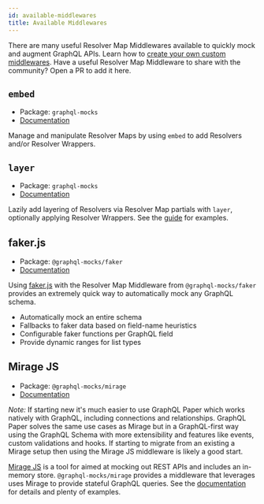 ```yaml
---
id: available-middlewares
title: Available Middlewares
---
```


There are many useful Resolver Map Middlewares available to quickly mock and augment GraphQL APIs. Learn how to [create your own custom middlewares](/docs/resolver-map/creating-middlewares). Have a useful Resolver Map Middleware to share with the community? Open a PR to add it here.

## `embed`
* Package: `graphql-mocks`
* [Documentation](/docs/resolver-map/managing-resolvers#using-embed)

Manage and manipulate Resolver Maps by using `embed` to add Resolvers and/or Resolver Wrappers.

## `layer`
* Package: `graphql-mocks`
* [Documentation](/docs/resolver-map/managing-resolvers#using-layer)

Lazily add layering of Resolvers via Resolver Map partials with `layer`, optionally applying Resolver Wrappers. See the [guide](/docs/resolver-map/managing-resolvers#using-layer) for examples.

## faker.js
* Package: `@graphql-mocks/faker`
* [Documentation](/docs/guides/faker)

Using [faker.js](https://github.com/marak/Faker.js/) with the Resolver Map Middleware from `@graphql-mocks/faker` provides an extremely quick way to automatically mock any GraphQL schema.

* Automatically mock an entire schema
* Fallbacks to faker data based on field-name heuristics
* Configurable faker functions per GraphQL field
* Provide dynamic ranges for list types

## Mirage JS
* Package: `@graphql-mocks/mirage`
* [Documentation](/docs/guides/mirage-js)

*Note:* If starting new it's much easier to use GraphQL Paper which works natively with GraphQL, including connections and relationships. GraphQL Paper solves the same use cases as Mirage but in a GraphQL-first way using the GraphQL Schema with more extensibility and features like events, custom validations and hooks. If starting to migrate from an existing a Mirage setup then using the Mirage JS middleware is likely a good start.

[Mirage JS](https://miragejs.com/) is a tool for aimed at mocking out REST APIs and includes an in-memory store. `@graphql-mocks/mirage` provides a middleware that leverages uses Mirage to provide stateful GraphQL queries. See the [documentation](/docs/guides/mirage-js) for details and plenty of examples.
